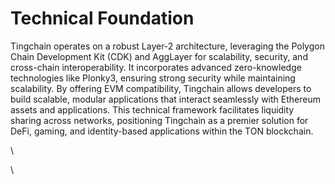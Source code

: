 # Technical Foundation

Tingchain operates on a robust Layer-2 architecture, leveraging the Polygon Chain Development Kit (CDK) and AggLayer for scalability, security, and cross-chain interoperability. It incorporates advanced zero-knowledge technologies like Plonky3, ensuring strong security while maintaining scalability. By offering EVM compatibility, Tingchain allows developers to build scalable, modular applications that interact seamlessly with Ethereum assets and applications. This technical framework facilitates liquidity sharing across networks, positioning Tingchain as a premier solution for DeFi, gaming, and identity-based applications within the TON blockchain.

\


\
